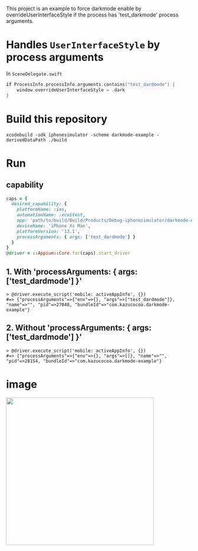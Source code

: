 This project is an example to force darkmode enable by overrideUserInterfaceStyle
if the process has 'test_darkmode' process arguments.


# Handles `UserInterfaceStyle` by process arguments

In `SceneDelegate.swift`

```swift
if ProcessInfo.processInfo.arguments.contains("test_dardmode") {
    window.overrideUserInterfaceStyle = .dark
}
```

# Build this repository

```
xcodebuild -sdk iphonesimulator -scheme darkmode-example -derivedDataPath ./build
```

# Run

## capability
```ruby
caps = {
  desired_capability: {
    platformName: :ios,
    automationName: :xcuitest,
    app: 'path/to/build/Build/Products/Debug-iphonesimulator/darkmode-example.app',
    deviceName: 'iPhone Xs Max',
    platformVersion: '13.1',
    processArguments: { args: ['test_dardmode'] }
  }
}
@driver = ::Appium::Core.for(caps).start_driver
```

## 1. With 'processArguments: { args: ['test_dardmode'] }'
```
> @driver.execute_script('mobile: activeAppInfo', {})
#=> {"processArguments"=>{"env"=>{}, "args"=>["test_dardmode"]}, "name"=>"", "pid"=>27048, "bundleId"=>"com.kazucocoa.darkmode-example"}
```

## 2. Without 'processArguments: { args: ['test_dardmode'] }'
```
> @driver.execute_script('mobile: activeAppInfo', {})
#=> {"processArguments"=>{"env"=>{}, "args"=>[]}, "name"=>"", "pid"=>28154, "bundleId"=>"com.kazucocoa.darkmode-example"}
```

# image

<img src="https://user-images.githubusercontent.com/5511591/67107509-8f09fc80-f207-11e9-93b2-ca4fa1540695.png" width=400>
